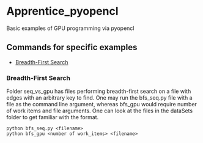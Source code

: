 # Apprentice_pyopencl
Basic examples of GPU programming via pyopencl

## Commands for specific examples

* [Breadth-First Search](###Breadth-FirstSearch)


### Breadth-First Search

Folder seq_vs_gpu has files performing breadth-first search on a file with edges with an arbitrary key to find. One may run the bfs_seq.py file with a file as the command line argument, whereas bfs_gpu would require number of work items and file arguments. One can look at the files in the dataSets folder to get familiar with the format.

`python bfs_seq.py <filename>`  
`python bfs_gpu <number of work_items> <filename>`